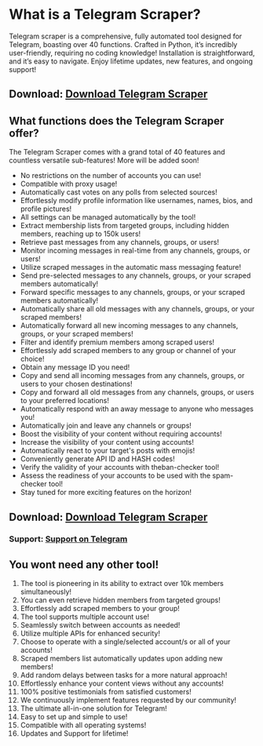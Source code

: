 # What is a Telegram Scraper?
Telegram scraper is a comprehensive, fully automated tool designed for Telegram, boasting over 40 functions. Crafted in Python, it’s incredibly user-friendly, requiring no coding knowledge! Installation is straightforward, and it’s easy to navigate. Enjoy lifetime updates, new features, and ongoing support!

## Download: [Download Telegram Scraper](https://2ly.link/20n4X)

## What functions does the Telegram Scraper offer?
The Telegram Scraper comes with a grand total of 40 features and countless versatile sub-features! More will be added soon!

- No restrictions on the number of accounts you can use!
- Compatible with proxy usage!
- Automatically cast votes on any polls from selected sources!
- Effortlessly modify profile information like usernames, names, bios, and profile pictures!
- All settings can be managed automatically by the tool!
- Extract membership lists from targeted groups, including hidden members, reaching up to 150k users!
- Retrieve past messages from any channels, groups, or users!
- Monitor incoming messages in real-time from any channels, groups, or users!
- Utilize scraped messages in the automatic mass messaging feature!
- Send pre-selected messages to any channels, groups, or your scraped members automatically!
- Forward specific messages to any channels, groups, or your scraped members automatically!
- Automatically share all old messages with any channels, groups, or your scraped members!
- Automatically forward all new incoming messages to any channels, groups, or your scraped members!
- Filter and identify premium members among scraped users!
- Effortlessly add scraped members to any group or channel of your choice!
- Obtain any message ID you need!
- Copy and send all incoming messages from any channels, groups, or users to your chosen destinations!
- Copy and forward all old messages from any channels, groups, or users to your preferred locations!
- Automatically respond with an away message to anyone who messages you!
- Automatically join and leave any channels or groups!
- Boost the visibility of your content without requiring accounts!
- Increase the visibility of your content using accounts!
- Automatically react to your target's posts with emojis!
- Conveniently generate API ID and HASH codes!
- Verify the validity of your accounts with theban-checker tool!
- Assess the readiness of your accounts to be used with the spam-checker tool!
- Stay tuned for more exciting features on the horizon!

## Download: [Download Telegram Scraper](https://2ly.link/20n4X)
### Support: [Support on Telegram](https://2ly.link/20n4g)

## You wont need any other tool!
1. The tool is pioneering in its ability to extract over 10k members simultaneously!
2. You can even retrieve hidden members from targeted groups!
3. Effortlessly add scraped members to your group!
4. The tool supports multiple account use!
5. Seamlessly switch between accounts as needed!
6. Utilize multiple APIs for enhanced security!
7. Choose to operate with a single/selected account/s or all of your accounts!
8. Scraped members list automatically updates upon adding new members!
9. Add random delays between tasks for a more natural approach!
10. Effortlessly enhance your content views without any accounts!
11. 100% positive testimonials from satisfied customers!
12. We continuously implement features requested by our community!
13. The ultimate all-in-one solution for Telegram!
14. Easy to set up and simple to use!
15. Compatible with all operating systems!
16. Updates and Support for lifetime!

